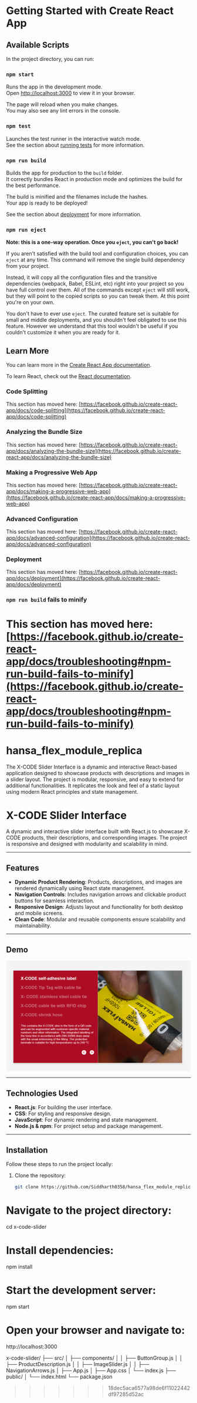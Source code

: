 
# Getting Started with Create React App

## Available Scripts

In the project directory, you can run:

### `npm start`

Runs the app in the development mode.\
Open [http://localhost:3000](http://localhost:3000) to view it in your browser.

The page will reload when you make changes.\
You may also see any lint errors in the console.

### `npm test`

Launches the test runner in the interactive watch mode.\
See the section about [running tests](https://facebook.github.io/create-react-app/docs/running-tests) for more information.

### `npm run build`

Builds the app for production to the `build` folder.\
It correctly bundles React in production mode and optimizes the build for the best performance.

The build is minified and the filenames include the hashes.\
Your app is ready to be deployed!

See the section about [deployment](https://facebook.github.io/create-react-app/docs/deployment) for more information.

### `npm run eject`

**Note: this is a one-way operation. Once you `eject`, you can't go back!**

If you aren't satisfied with the build tool and configuration choices, you can `eject` at any time. This command will remove the single build dependency from your project.

Instead, it will copy all the configuration files and the transitive dependencies (webpack, Babel, ESLint, etc) right into your project so you have full control over them. All of the commands except `eject` will still work, but they will point to the copied scripts so you can tweak them. At this point you're on your own.

You don't have to ever use `eject`. The curated feature set is suitable for small and middle deployments, and you shouldn't feel obligated to use this feature. However we understand that this tool wouldn't be useful if you couldn't customize it when you are ready for it.

## Learn More

You can learn more in the [Create React App documentation](https://facebook.github.io/create-react-app/docs/getting-started).

To learn React, check out the [React documentation](https://reactjs.org/).

### Code Splitting

This section has moved here: [https://facebook.github.io/create-react-app/docs/code-splitting](https://facebook.github.io/create-react-app/docs/code-splitting)

### Analyzing the Bundle Size

This section has moved here: [https://facebook.github.io/create-react-app/docs/analyzing-the-bundle-size](https://facebook.github.io/create-react-app/docs/analyzing-the-bundle-size)

### Making a Progressive Web App

This section has moved here: [https://facebook.github.io/create-react-app/docs/making-a-progressive-web-app](https://facebook.github.io/create-react-app/docs/making-a-progressive-web-app)

### Advanced Configuration

This section has moved here: [https://facebook.github.io/create-react-app/docs/advanced-configuration](https://facebook.github.io/create-react-app/docs/advanced-configuration)

### Deployment

This section has moved here: [https://facebook.github.io/create-react-app/docs/deployment](https://facebook.github.io/create-react-app/docs/deployment)

### `npm run build` fails to minify

This section has moved here: [https://facebook.github.io/create-react-app/docs/troubleshooting#npm-run-build-fails-to-minify](https://facebook.github.io/create-react-app/docs/troubleshooting#npm-run-build-fails-to-minify)
=======
# hansa_flex_module_replica
The X-CODE Slider Interface is a dynamic and interactive React-based application designed to showcase products with descriptions and images in a slider layout. The project is modular, responsive, and easy to extend for additional functionalities. It replicates the look and feel of a static layout using modern React principles and state management.
# X-CODE Slider Interface

A dynamic and interactive slider interface built with React.js to showcase X-CODE products, their descriptions, and corresponding images. The project is responsive and designed with modularity and scalability in mind.

---

## Features

- **Dynamic Product Rendering**: Products, descriptions, and images are rendered dynamically using React state management.
- **Navigation Controls**: Includes navigation arrows and clickable product buttons for seamless interaction.
- **Responsive Design**: Adjusts layout and functionality for both desktop and mobile screens.
- **Clean Code**: Modular and reusable components ensure scalability and maintainability.

---

## Demo

![Project Output](src/assets/output.png)

---

## Technologies Used

- **React.js**: For building the user interface.
- **CSS**: For styling and responsive design.
- **JavaScript**: For dynamic rendering and state management.
- **Node.js & npm**: For project setup and package management.

---

## Installation

Follow these steps to run the project locally:

1. Clone the repository:
   ```bash
   git clone https://github.com/Siddharth0358/hansa_flex_module_replica.git
   
# Navigate to the project directory:
cd x-code-slider

# Install dependencies:
npm install

# Start the development server:
npm start

# Open your browser and navigate to:
http://localhost:3000


x-code-slider/
├── src/
│   ├── components/
│   │   ├── ButtonGroup.js
│   │   ├── ProductDescription.js
│   │   ├── ImageSlider.js
│   │   ├── NavigationArrows.js
│   ├── App.js
│   ├── App.css
│   └── index.js
├── public/
│   └── index.html
└── package.json
>>>>>>> 18dec5aca6577a98de6f11022442df97285d52ac
